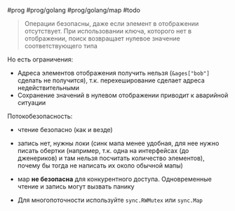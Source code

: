 #prog #prog/golang #prog/golang/map #todo

> Операции безопасны, даже если элемент в отображении отсутствует. При использовании ключа, которого нет в отображении, поиск возвращает нулевое зна­чение соответствующего типа

Но есть ограничения:
- Адреса элементов отображения получить нельзя (`&ages["bob"]` сделать не получится), т.к. перехеширование сделает адреса недействительными
- Сохранение значений в нулевом отобра­жении приводит к аварийной ситуации

Потокобезопасность:
- чтение безопасно (как и везде)
- запись нет, нужны локи (синк мапа менее удобная, для нее нужно писать обертки (например, т.к. одна на интерфейсах (до дженериков) и там нельзя посчитать количество элементов), почему бы тогда не написать их около обычной мапы)

- мap **не безопасна** для конкурентного доступа. Одновременные чтение и запись могут вызвать панику
- Для многопоточности используйте `sync.RWMutex` или `sync.Map`